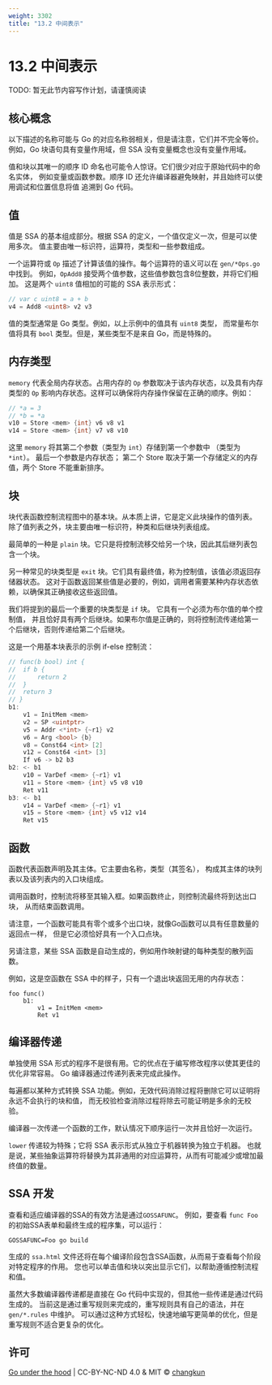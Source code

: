 ```yaml
---
weight: 3302
title: "13.2 中间表示"
---
```


# 13.2 中间表示

TODO: 暂无此节内容写作计划，请谨慎阅读

<!-- 主题包括：Block DAG Graph、分支预测 -->

## 核心概念

以下描述的名称可能与 Go 的对应名称弱相关，但是请注意，它们并不完全等价。
例如，Go 块语句具有变量作用域，但 SSA 没有变量概念也没有变量作用域。

值和块以其唯一的顺序 ID 命名也可能令人惊讶。它们很少对应于原始代码中的命名实体，
例如变量或函数参数。顺序 ID 还允许编译器避免映射，并且始终可以使用调试和位置信息将值
追溯到 Go 代码。

## 值

值是 SSA 的基本组成部分。根据 SSA 的定义，一个值仅定义一次，但是可以使用多次。
值主要由唯一标识符，运算符，类型和一些参数组成。

一个运算符或 `Op` 描述了计算该值的操作。每个运算符的语义可以在 `gen/*Ops.go` 中找到。
例如，`OpAdd8` 接受两个值参数，这些值参数包含8位整数，并将它们相加。
这是两个 `uint8` 值相加的可能的 SSA 表示形式：

```go
// var c uint8 = a + b
v4 = Add8 <uint8> v2 v3
```

值的类型通常是 Go 类型。例如，以上示例中的值具有 `uint8` 类型，
而常量布尔值将具有 `bool` 类型。但是，某些类型不是来自 Go，而是特殊的。

## 内存类型

`memory` 代表全局内存状态。占用内存的 `Op` 参数取决于该内存状态，以及具有内存类型的
`Op` 影响内存状态。这样可以确保将内存操作保留在正确的顺序。例如：

```go
// *a = 3
// *b = *a
v10 = Store <mem> {int} v6 v8 v1
v14 = Store <mem> {int} v7 v8 v10
```

这里 `memory` 将其第二个参数（类型为 `int`）存储到第一个参数中
（类型为 `*int`）。 最后一个参数是内存状态；
第二个 Store 取决于第一个存储定义的内存值，两个 Store 不能重新排序。

## 块

块代表函数控制流程图中的基本块。从本质上讲，它是定义此块操作的值列表。
除了值列表之外，块主要由唯一标识符，种类和后继块列表组成。

最简单的一种是 `plain` 块。它只是将控制流移交给另一个块，因此其后继列表包含一个块。

另一种常见的块类型是 `exit` 块。它们具有最终值，称为控制值，该值必须返回存储器状态。
这对于函数返回某些值是必要的，例如，调用者需要某种内存状态依赖，以确保其正确接收这些返回值。

我们将提到的最后一个重要的块类型是 `if` 块。 它具有一个必须为布尔值的单个控制值，
并且恰好具有两个后继块。如果布尔值是正确的，则将控制流传递给第一个后继块，否则传递给第二个后继块。

这是一个用基本块表示的示例 if-else 控制流：

```go
// func(b bool) int {
// 	if b {
// 		return 2
// 	}
// 	return 3
// }
b1:
    v1 = InitMem <mem>
    v2 = SP <uintptr>
    v5 = Addr <*int> {~r1} v2
    v6 = Arg <bool> {b}
    v8 = Const64 <int> [2]
    v12 = Const64 <int> [3]
    If v6 -> b2 b3
b2: <- b1
    v10 = VarDef <mem> {~r1} v1
    v11 = Store <mem> {int} v5 v8 v10
    Ret v11
b3: <- b1
    v14 = VarDef <mem> {~r1} v1
    v15 = Store <mem> {int} v5 v12 v14
    Ret v15
```

## 函数

函数代表函数声明及其主体。它主要由名称，类型（其签名），
构成其主体的块列表以及该列表内的入口块组成。

调用函数时，控制流将移至其输入框。如果函数终止，则控制流最终将到达出口块，
从而结束函数调用。

请注意，一个函数可能具有零个或多个出口块，就像Go函数可以具有任意数量的返回点一样，
但是它必须恰好具有一个入口点块。

另请注意，某些 SSA 函数是自动生成的，例如用作映射键的每种类型的散列函数。

例如，这是空函数在 SSA 中的样子，只有一个退出块返回无用的内存状态：

```
foo func()
    b1:
        v1 = InitMem <mem>
        Ret v1
```

## 编译器传递

单独使用 SSA 形式的程序不是很有用。它的优点在于编写修改程序以使其更佳的优化非常容易。
Go 编译器通过传递列表来完成此操作。

每遍都以某种方式转换 SSA 功能。例如，无效代码消除过程将删除它可以证明将永远不会执行的块和值，
而无校验检查消除过程将除去可能证明是多余的无校验。

编译器一次传递一个函数的工作，默认情况下顺序运行一次并且恰好一次运行。

`lower` 传递较为特殊；它将 SSA 表示形式从独立于机器转换为独立于机器。
也就是说，某些抽象运算符将替换为其非通用的对应运算符，从而有可能减少或增加最终值的数量。

## SSA 开发

查看和适应编译器的SSA的有效方法是通过`GOSSAFUNC`。 例如，要查看 `func Foo` 
的初始SSA表单和最终生成的程序集，可以运行：

```
GOSSAFUNC=Foo go build
```

生成的 `ssa.html` 文件还将在每个编译阶段包含SSA函数，从而易于查看每个阶段对特定程序的作用。
您也可以单击值和块以突出显示它们，以帮助遵循控制流程和值。

虽然大多数编译器传递都是直接在 Go 代码中实现的，但其他一些传递是通过代码生成的。
当前这是通过重写规则来完成的，重写规则具有自己的语法，并在 `gen/*.rules` 中维护。
可以通过这种方式轻松，快速地编写更简单的优化，但是重写规则不适合更复杂的优化。

## 许可

[Go under the hood](https://github.com/golang-design/under-the-hood) | CC-BY-NC-ND 4.0 & MIT &copy; [changkun](https://changkun.de)